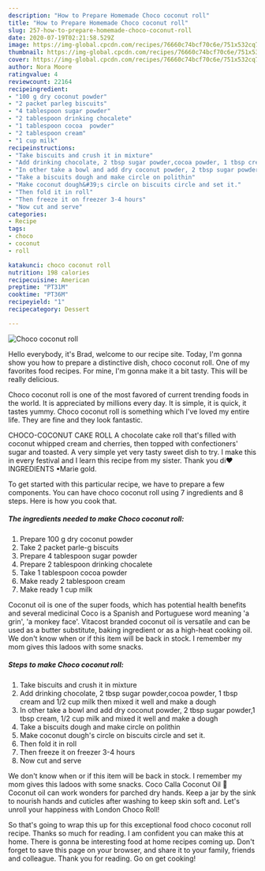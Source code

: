 ```yaml
---
description: "How to Prepare Homemade Choco coconut roll"
title: "How to Prepare Homemade Choco coconut roll"
slug: 257-how-to-prepare-homemade-choco-coconut-roll
date: 2020-07-19T02:21:58.529Z
image: https://img-global.cpcdn.com/recipes/76660c74bcf70c6e/751x532cq70/choco-coconut-roll-recipe-main-photo.jpg
thumbnail: https://img-global.cpcdn.com/recipes/76660c74bcf70c6e/751x532cq70/choco-coconut-roll-recipe-main-photo.jpg
cover: https://img-global.cpcdn.com/recipes/76660c74bcf70c6e/751x532cq70/choco-coconut-roll-recipe-main-photo.jpg
author: Nora Moore
ratingvalue: 4
reviewcount: 22164
recipeingredient:
- "100 g dry coconut powder"
- "2 packet parleg biscuits"
- "4 tablespoon sugar powder"
- "2 tablespoon drinking chocalete"
- "1 tablespoon cocoa  powder"
- "2 tablespoon cream"
- "1 cup milk"
recipeinstructions:
- "Take biscuits and crush it in mixture"
- "Add drinking chocolate, 2 tbsp sugar powder,cocoa powder, 1 tbsp cream and 1/2 cup milk then mixed it well and make a dough"
- "In other take a bowl and add dry coconut powder, 2 tbsp sugar powder,1 tbsp cream, 1/2 cup milk and mixed it well and make a dough"
- "Take a biscuits dough and make circle on polithin"
- "Make coconut dough&#39;s circle on biscuits circle and set it."
- "Then fold it in roll"
- "Then freeze it on freezer 3-4 hours"
- "Now cut and serve"
categories:
- Recipe
tags:
- choco
- coconut
- roll

katakunci: choco coconut roll 
nutrition: 198 calories
recipecuisine: American
preptime: "PT31M"
cooktime: "PT36M"
recipeyield: "1"
recipecategory: Dessert

---
```



![Choco coconut roll](https://img-global.cpcdn.com/recipes/76660c74bcf70c6e/751x532cq70/choco-coconut-roll-recipe-main-photo.jpg)

Hello everybody, it's Brad, welcome to our recipe site. Today, I'm gonna show you how to prepare a distinctive dish, choco coconut roll. One of my favorites food recipes. For mine, I'm gonna make it a bit tasty. This will be really delicious.

Choco coconut roll is one of the most favored of current trending foods in the world. It is appreciated by millions every day. It is simple, it is quick, it tastes yummy. Choco coconut roll is something which I've loved my entire life. They are fine and they look fantastic.

CHOCO-COCONUT CAKE ROLL A chocolate cake roll that&#39;s filled with coconut whipped cream and cherries, then topped with confectioners&#39; sugar and toasted. A very simple yet very tasty sweet dish to try. I make this in every festival and I learn this recipe from my sister. Thank you di❤️ INGREDIENTS •Marie gold.


To get started with this particular recipe, we have to prepare a few components. You can have choco coconut roll using 7 ingredients and 8 steps. Here is how you cook that.

<!--inarticleads1-->

##### The ingredients needed to make Choco coconut roll:

1. Prepare 100 g dry coconut powder
1. Take 2 packet parle-g biscuits
1. Prepare 4 tablespoon sugar powder
1. Prepare 2 tablespoon drinking chocalete
1. Take 1 tablespoon cocoa  powder
1. Make ready 2 tablespoon cream
1. Make ready 1 cup milk


Coconut oil is one of the super foods, which has potential health benefits and several medicinal Coco is a Spanish and Portuguese word meaning &#39;a grin&#39;, &#39;a monkey face&#39;. Vitacost branded coconut oil is versatile and can be used as a butter substitute, baking ingredient or as a high-heat cooking oil. We don&#39;t know when or if this item will be back in stock. I remember my mom gives this ladoos with some snacks. 

<!--inarticleads2-->

##### Steps to make Choco coconut roll:

1. Take biscuits and crush it in mixture
1. Add drinking chocolate, 2 tbsp sugar powder,cocoa powder, 1 tbsp cream and 1/2 cup milk then mixed it well and make a dough
1. In other take a bowl and add dry coconut powder, 2 tbsp sugar powder,1 tbsp cream, 1/2 cup milk and mixed it well and make a dough
1. Take a biscuits dough and make circle on polithin
1. Make coconut dough&#39;s circle on biscuits circle and set it.
1. Then fold it in roll
1. Then freeze it on freezer 3-4 hours
1. Now cut and serve


We don&#39;t know when or if this item will be back in stock. I remember my mom gives this ladoos with some snacks. Coco Calla Coconut Oil 🌴 Coconut oil can work wonders for parched dry hands. Keep a jar by the sink to nourish hands and cuticles after washing to keep skin soft and. Let&#39;s unroll your happiness with London Choco Roll! 

So that's going to wrap this up for this exceptional food choco coconut roll recipe. Thanks so much for reading. I am confident you can make this at home. There is gonna be interesting food at home recipes coming up. Don't forget to save this page on your browser, and share it to your family, friends and colleague. Thank you for reading. Go on get cooking!
